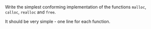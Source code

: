 Write the simplest conforming implementation of the functions `malloc`, `calloc`, `realloc` and `free`.

It should be very simple - one line for each function.
